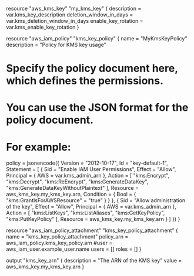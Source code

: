 resource "aws_kms_key" "my_kms_key" {
  description             = var.kms_key_description
  deletion_window_in_days = var.kms_deletion_window_in_days
  enable_key_rotation     = var.kms_enable_key_rotation
}



resource "aws_iam_policy" "kms_key_policy" {
  name        = "MyKmsKeyPolicy"
  description = "Policy for KMS key usage"

  # Specify the policy document here, which defines the permissions.
  # You can use the JSON format for the policy document.
  # For example:

  policy = jsonencode({
    Version = "2012-10-17",
    Id      = "key-default-1",
    Statement = [
      {
        Sid       = "Enable IAM User Permissions",
        Effect    = "Allow",
        Principal = {
          AWS = var.kms_admin_arn
        },
        Action    = [
          "kms:Encrypt",
          "kms:Decrypt",
          "kms:ReEncrypt",
          "kms:GenerateDataKey",
          "kms:GenerateDataKeyWithoutPlaintext"
        ],
        Resource  = aws_kms_key.my_kms_key.arn,
        Condition = {
          Bool = {
            "kms:GrantIsForAWSResource" = "true"
          }
        }
      },
      {
        Sid       = "Allow administration of the key",
        Effect    = "Allow",
        Principal = {
          AWS = var.kms_admin_arn
        },
        Action    = [
          "kms:ListKeys",
          "kms:ListAliases",
          "kms:GetKeyPolicy",
          "kms:PutKeyPolicy"
        ],
        Resource  = aws_kms_key.my_kms_key.arn
      }
    ]
  })
}


resource "aws_iam_policy_attachment" "kms_key_policy_attachment" {
  name       = "kms_key_policy_attachment"
  policy_arn = aws_iam_policy.kms_key_policy.arn
  #user       = aws_iam_user.example_user.name
  users      = []
  roles      = []
}


output "kms_key_arn" {
  description = "The ARN of the KMS key"
  value       = aws_kms_key.my_kms_key.arn
}



